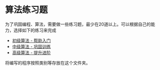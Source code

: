 # 算法练习题

为了巩固编程、算法，需要做一些练习题，最少在20道以上。可以根据自己的能力，选择如下的练习来完成
* [初级算法 - 帮助入门](https://leetcode-cn.com/explore/interview/card/top-interview-questions-easy/)
* [中级算法 - 巩固训练](https://leetcode-cn.com/explore/interview/card/top-interview-questions-medium/)
* [高级算法 - 提升进阶](https://leetcode-cn.com/explore/interview/card/top-interview-questions-hard/)

将编写的程序按照类别等存放在这个文件夹。
